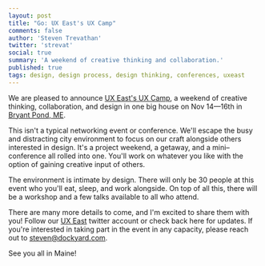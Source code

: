 ```yaml
---
layout: post
title: "Go: UX East's UX Camp"
comments: false
author: 'Steven Trevathan'
twitter: 'strevat'
social: true
summary: 'A weekend of creative thinking and collaboration.'
published: true
tags: design, design process, design thinking, conferences, uxeast
---
```


We are pleased to announce [UX East's UX Camp](http://uxeast.org/), a weekend of creative thinking, collaboration, and design in one big house on Nov 14—16th in [Bryant Pond, ME](https://goo.gl/maps/JPqdT).

This isn't a typical networking event or conference. We'll escape the busy and distracting city environment to focus on our craft alongside others interested in design. It's a project weekend, a getaway, and a mini–conference all rolled into one. You'll work on whatever you like with the option of gaining creative input of others.

The environment is intimate by design. There will only be 30 people at this event who you'll eat, sleep, and work alongside. On top of all this, there will be a workshop and a few talks available to all who attend.

There are many more details to come, and I'm excited to share them with you! Follow our [UX East](https://twitter.com/ux_east) twitter account or check back here for updates. If you're interested in taking part in the event in any capacity, please reach out to [steven@dockyard.com](mailTo:steven@dockyard.com).

See you all in Maine!
